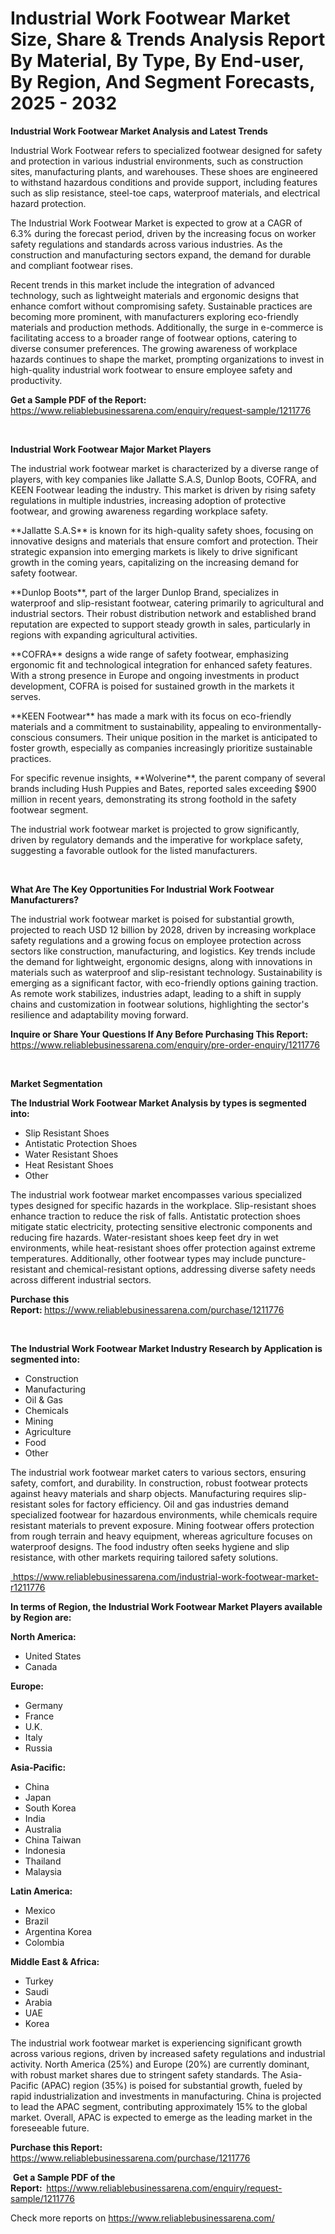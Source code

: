 <p><h1>Industrial Work Footwear Market Size, Share & Trends Analysis Report By Material, By Type, By End-user, By Region, And Segment Forecasts, 2025 - 2032</h1></p><p><strong>Industrial Work Footwear Market Analysis and Latest Trends</strong></p>
<p><p>Industrial Work Footwear refers to specialized footwear designed for safety and protection in various industrial environments, such as construction sites, manufacturing plants, and warehouses. These shoes are engineered to withstand hazardous conditions and provide support, including features such as slip resistance, steel-toe caps, waterproof materials, and electrical hazard protection.</p><p>The Industrial Work Footwear Market is expected to grow at a CAGR of 6.3% during the forecast period, driven by the increasing focus on worker safety regulations and standards across various industries. As the construction and manufacturing sectors expand, the demand for durable and compliant footwear rises. </p><p>Recent trends in this market include the integration of advanced technology, such as lightweight materials and ergonomic designs that enhance comfort without compromising safety. Sustainable practices are becoming more prominent, with manufacturers exploring eco-friendly materials and production methods. Additionally, the surge in e-commerce is facilitating access to a broader range of footwear options, catering to diverse consumer preferences. The growing awareness of workplace hazards continues to shape the market, prompting organizations to invest in high-quality industrial work footwear to ensure employee safety and productivity.</p></p>
<p><strong>Get a Sample PDF of the Report:&nbsp;</strong> <a href="https://www.reliablebusinessarena.com/enquiry/request-sample/1211776?utm_campaign=3010&utm_medium=2&utm_source=Github&utm_content=ia&utm_term=24032025&utm_id=industrial-work-footwear">https://www.reliablebusinessarena.com/enquiry/request-sample/1211776</a></p>
<p>&nbsp;</p>
<p><strong>Industrial Work Footwear Major Market Players</strong></p>
<p><p>The industrial work footwear market is characterized by a diverse range of players, with key companies like Jallatte S.A.S, Dunlop Boots, COFRA, and KEEN Footwear leading the industry. This market is driven by rising safety regulations in multiple industries, increasing adoption of protective footwear, and growing awareness regarding workplace safety.</p><p>**Jallatte S.A.S** is known for its high-quality safety shoes, focusing on innovative designs and materials that ensure comfort and protection. Their strategic expansion into emerging markets is likely to drive significant growth in the coming years, capitalizing on the increasing demand for safety footwear.</p><p>**Dunlop Boots**, part of the larger Dunlop Brand, specializes in waterproof and slip-resistant footwear, catering primarily to agricultural and industrial sectors. Their robust distribution network and established brand reputation are expected to support steady growth in sales, particularly in regions with expanding agricultural activities.</p><p>**COFRA** designs a wide range of safety footwear, emphasizing ergonomic fit and technological integration for enhanced safety features. With a strong presence in Europe and ongoing investments in product development, COFRA is poised for sustained growth in the markets it serves.</p><p>**KEEN Footwear** has made a mark with its focus on eco-friendly materials and a commitment to sustainability, appealing to environmentally-conscious consumers. Their unique position in the market is anticipated to foster growth, especially as companies increasingly prioritize sustainable practices.</p><p>For specific revenue insights, **Wolverine**, the parent company of several brands including Hush Puppies and Bates, reported sales exceeding $900 million in recent years, demonstrating its strong foothold in the safety footwear segment.</p><p>The industrial work footwear market is projected to grow significantly, driven by regulatory demands and the imperative for workplace safety, suggesting a favorable outlook for the listed manufacturers.</p></p>
<p>&nbsp;</p>
<p><strong>What Are The Key Opportunities For Industrial Work Footwear Manufacturers?</strong></p>
<p><p>The industrial work footwear market is poised for substantial growth, projected to reach USD 12 billion by 2028, driven by increasing workplace safety regulations and a growing focus on employee protection across sectors like construction, manufacturing, and logistics. Key trends include the demand for lightweight, ergonomic designs, along with innovations in materials such as waterproof and slip-resistant technology. Sustainability is emerging as a significant factor, with eco-friendly options gaining traction. As remote work stabilizes, industries adapt, leading to a shift in supply chains and customization in footwear solutions, highlighting the sector's resilience and adaptability moving forward.</p></p>
<p><strong>Inquire or Share Your Questions If Any Before Purchasing This Report:</strong> <a href="https://www.reliablebusinessarena.com/enquiry/pre-order-enquiry/1211776?utm_campaign=3010&utm_medium=2&utm_source=Github&utm_content=ia&utm_term=24032025&utm_id=industrial-work-footwear">https://www.reliablebusinessarena.com/enquiry/pre-order-enquiry/1211776</a></p>
<p>&nbsp;</p>
<p><strong>Market Segmentation</strong></p>
<p><strong>The Industrial Work Footwear Market Analysis by types is segmented into:</strong></p>
<p><ul><li>Slip Resistant Shoes</li><li>Antistatic Protection Shoes</li><li>Water Resistant Shoes</li><li>Heat Resistant Shoes</li><li>Other</li></ul></p>
<p><p>The industrial work footwear market encompasses various specialized types designed for specific hazards in the workplace. Slip-resistant shoes enhance traction to reduce the risk of falls. Antistatic protection shoes mitigate static electricity, protecting sensitive electronic components and reducing fire hazards. Water-resistant shoes keep feet dry in wet environments, while heat-resistant shoes offer protection against extreme temperatures. Additionally, other footwear types may include puncture-resistant and chemical-resistant options, addressing diverse safety needs across different industrial sectors.</p></p>
<p><strong>Purchase this Report:&nbsp;</strong><a href="https://www.reliablebusinessarena.com/purchase/1211776?utm_campaign=3010&utm_medium=2&utm_source=Github&utm_content=ia&utm_term=24032025&utm_id=industrial-work-footwear">https://www.reliablebusinessarena.com/purchase/1211776</a></p>
<p>&nbsp;</p>
<p><strong>The Industrial Work Footwear Market Industry Research by Application is segmented into:</strong></p>
<p><ul><li>Construction</li><li>Manufacturing</li><li>Oil & Gas</li><li>Chemicals</li><li>Mining</li><li>Agriculture</li><li>Food</li><li>Other</li></ul></p>
<p><p>The industrial work footwear market caters to various sectors, ensuring safety, comfort, and durability. In construction, robust footwear protects against heavy materials and sharp objects. Manufacturing requires slip-resistant soles for factory efficiency. Oil and gas industries demand specialized footwear for hazardous environments, while chemicals require resistant materials to prevent exposure. Mining footwear offers protection from rough terrain and heavy equipment, whereas agriculture focuses on waterproof designs. The food industry often seeks hygiene and slip resistance, with other markets requiring tailored safety solutions.</p></p>
<p><a href="https://www.reliablebusinessarena.com/industrial-work-footwear-market-r1211776?utm_campaign=3010&utm_medium=2&utm_source=Github&utm_content=ia&utm_term=24032025&utm_id=industrial-work-footwear">&nbsp;https://www.reliablebusinessarena.com/industrial-work-footwear-market-r1211776</a></p>
<p><strong>In terms of Region, the Industrial Work Footwear Market Players available by Region are:</strong></p>
<p>
    <p> <strong> North America: </strong>
        <ul>
            <li>United States</li>
            <li>Canada</li>
        </ul>
        </p> 
    <p> <strong> Europe: </strong>
        <ul>
            <li>Germany</li>
            <li>France</li>
            <li>U.K.</li>
            <li>Italy</li>
            <li>Russia</li>
        </ul>
        </p> 
    <p> <strong> Asia-Pacific: </strong>
        <ul>
            <li>China</li>
            <li>Japan</li>
            <li>South Korea</li>
            <li>India</li>
            <li>Australia</li>
            <li>China Taiwan</li>
            <li>Indonesia</li>
            <li>Thailand</li>
            <li>Malaysia</li>
        </ul>
        </p> 
    <p> <strong> Latin America: </strong>
        <ul>
            <li>Mexico</li>
            <li>Brazil</li>
            <li>Argentina Korea</li>
            <li>Colombia</li>
        </ul>
        </p> 
    <p> <strong> Middle East & Africa: </strong>
        <ul>
            <li>Turkey</li>
            <li>Saudi</li>
            <li>Arabia</li>
            <li>UAE</li>
            <li>Korea</li>
        </ul>
    </p>
    </p>
<p><p>The industrial work footwear market is experiencing significant growth across various regions, driven by increased safety regulations and industrial activity. North America (25%) and Europe (20%) are currently dominant, with robust market shares due to stringent safety standards. The Asia-Pacific (APAC) region (35%) is poised for substantial growth, fueled by rapid industrialization and investments in manufacturing. China is projected to lead the APAC segment, contributing approximately 15% to the global market. Overall, APAC is expected to emerge as the leading market in the foreseeable future.</p></p>
<p><strong>Purchase this Report: </strong><a href="https://www.reliablebusinessarena.com/purchase/1211776?utm_campaign=3010&utm_medium=2&utm_source=Github&utm_content=ia&utm_term=24032025&utm_id=industrial-work-footwear">https://www.reliablebusinessarena.com/purchase/1211776</a></p>
<p>&nbsp;<strong>Get a Sample PDF of the Report:&nbsp;&nbsp;</strong><a href="https://www.reliablebusinessarena.com/enquiry/request-sample/1211776?utm_campaign=3010&utm_medium=2&utm_source=Github&utm_content=ia&utm_term=24032025&utm_id=industrial-work-footwear">https://www.reliablebusinessarena.com/enquiry/request-sample/1211776</a></p>
<p><strong></strong></p>
<p>Check more reports on <a href="https://www.reliablebusinessarena.com/?utm_campaign=3010&utm_medium=2&utm_source=Github&utm_content=ia&utm_term=24032025&utm_id=industrial-work-footwear">https://www.reliablebusinessarena.com/</a></p>